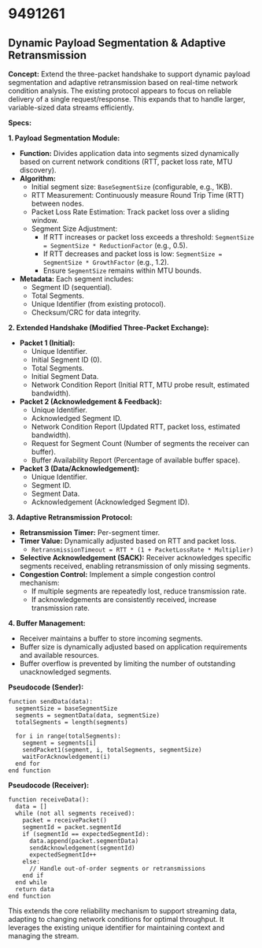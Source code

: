 # 9491261

## Dynamic Payload Segmentation & Adaptive Retransmission

**Concept:** Extend the three-packet handshake to support dynamic payload segmentation and adaptive retransmission based on real-time network condition analysis. The existing protocol appears to focus on reliable delivery of a single request/response. This expands that to handle larger, variable-sized data streams efficiently.

**Specs:**

**1. Payload Segmentation Module:**

*   **Function:** Divides application data into segments sized dynamically based on current network conditions (RTT, packet loss rate, MTU discovery).
*   **Algorithm:**
    *   Initial segment size:  `BaseSegmentSize` (configurable, e.g., 1KB).
    *   RTT Measurement: Continuously measure Round Trip Time (RTT) between nodes.
    *   Packet Loss Rate Estimation: Track packet loss over a sliding window.
    *   Segment Size Adjustment:
        *   If RTT increases or packet loss exceeds a threshold:  `SegmentSize = SegmentSize * ReductionFactor` (e.g., 0.5).
        *   If RTT decreases and packet loss is low: `SegmentSize = SegmentSize * GrowthFactor` (e.g., 1.2).
        *   Ensure `SegmentSize` remains within MTU bounds.
*   **Metadata:** Each segment includes:
    *   Segment ID (sequential).
    *   Total Segments.
    *   Unique Identifier (from existing protocol).
    *   Checksum/CRC for data integrity.

**2. Extended Handshake (Modified Three-Packet Exchange):**

*   **Packet 1 (Initial):**
    *   Unique Identifier.
    *   Initial Segment ID (0).
    *   Total Segments.
    *   Initial Segment Data.
    *   Network Condition Report (Initial RTT, MTU probe result, estimated bandwidth).
*   **Packet 2 (Acknowledgement & Feedback):**
    *   Unique Identifier.
    *   Acknowledged Segment ID.
    *   Network Condition Report (Updated RTT, packet loss, estimated bandwidth).
    *   Request for Segment Count (Number of segments the receiver can buffer).
    *   Buffer Availability Report (Percentage of available buffer space).
*   **Packet 3 (Data/Acknowledgement):**
    *   Unique Identifier.
    *   Segment ID.
    *   Segment Data.
    *   Acknowledgement (Acknowledged Segment ID).

**3. Adaptive Retransmission Protocol:**

*   **Retransmission Timer:** Per-segment timer.
*   **Timer Value:** Dynamically adjusted based on RTT and packet loss.
    *   `RetransmissionTimeout = RTT * (1 + PacketLossRate * Multiplier)`
*   **Selective Acknowledgement (SACK):** Receiver acknowledges specific segments received, enabling retransmission of only missing segments.
*   **Congestion Control:** Implement a simple congestion control mechanism:
    *   If multiple segments are repeatedly lost, reduce transmission rate.
    *   If acknowledgements are consistently received, increase transmission rate.

**4.  Buffer Management:**

*   Receiver maintains a buffer to store incoming segments.
*   Buffer size is dynamically adjusted based on application requirements and available resources.
*   Buffer overflow is prevented by limiting the number of outstanding unacknowledged segments.

**Pseudocode (Sender):**

```
function sendData(data):
  segmentSize = baseSegmentSize
  segments = segmentData(data, segmentSize)
  totalSegments = length(segments)

  for i in range(totalSegments):
    segment = segments[i]
    sendPacket1(segment, i, totalSegments, segmentSize)
    waitForAcknowledgement(i)
  end for
end function
```

**Pseudocode (Receiver):**

```
function receiveData():
  data = []
  while (not all segments received):
    packet = receivePacket()
    segmentId = packet.segmentId
    if (segmentId == expectedSegmentId):
      data.append(packet.segmentData)
      sendAcknowledgement(segmentId)
      expectedSegmentId++
    else:
      // Handle out-of-order segments or retransmissions
    end if
  end while
  return data
end function
```

This extends the core reliability mechanism to support streaming data, adapting to changing network conditions for optimal throughput. It leverages the existing unique identifier for maintaining context and managing the stream.